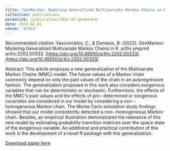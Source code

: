 ```yaml
---
title: "GenMarkov: Modeling Generalized Multivariate Markov Chains in R"
collection: publications
permalink: /publication/2022-02-genmarkov
date: 2022-02-01
venue: 'arXiv'
---
```


Recommended citation: Vasconcelos, C., & Damásio, B. (2022). GenMarkov: Modeling Generalized Multivariate Markov Chains in R. arXiv preprint arXiv:2202.00333. [https://doi.org/10.48550/arXiv.2202.00333](https://doi.org/10.48550/arXiv.2202.00333)

Abstract: This article proposes a new generalization of the Multivariate Markov Chains (MMC) model. 
The future values of a Markov chain commonly depend on only the past values of the chain in an autoregressive fashion. 
The generalization proposed in this work also considers exogenous variables that can be deterministic or stochastic. 
Furthermore, the effects of the MMC's past values and the effects of pre--determined or exogenous covariates are considered in our model by considering a non--homogeneous Markov chain. 
The Monte Carlo simulation study findings showed that our model consistently detected a non--homogeneous Markov chain.
Besides, an empirical illustration demonstrated the relevance of this new model by estimating probability transition matrices over the space state of the exogenous variable. 
An additional and practical contribution of this work is the development of a novel R package with this generalization.


[Download paper here](http://lucasadoims.github.io/files/2022-02-genmarkov.pdf)



